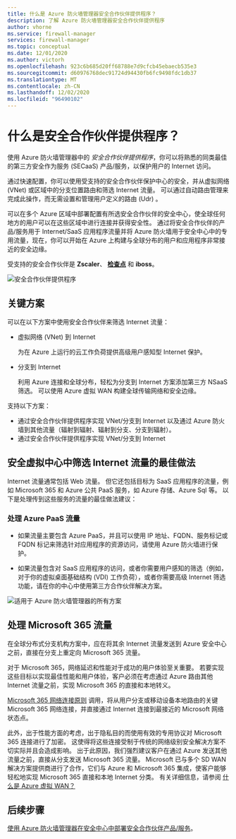 ```yaml
---
title: 什么是 Azure 防火墙管理器安全合作伙伴提供程序？
description: 了解 Azure 防火墙管理器安全合作伙伴提供程序
author: vhorne
ms.service: firewall-manager
services: firewall-manager
ms.topic: conceptual
ms.date: 12/01/2020
ms.author: victorh
ms.openlocfilehash: 923c6b685d20ff68788e7d9cfcb45ebaecb535e3
ms.sourcegitcommit: d60976768dec91724d94430fb6fc9498fdc1db37
ms.translationtype: MT
ms.contentlocale: zh-CN
ms.lasthandoff: 12/02/2020
ms.locfileid: "96490102"
---
```

# <a name="what-are-security-partner-providers"></a>什么是安全合作伙伴提供程序？

使用 Azure 防火墙管理器中的 *安全合作伙伴提供程序*，你可以将熟悉的同类最佳的第三方安全作为服务 (SECaaS) 产品/服务，以保护用户的 Internet 访问。

通过快速配置，你可以使用受支持的安全合作伙伴保护中心的安全，并从虚拟网络 (VNet) 或区域中的分支位置路由和筛选 Internet 流量。 可以通过自动路由管理来完成此操作，而无需设置和管理用户定义的路由 (Udr) 。

可以在多个 Azure 区域中部署配置有所选安全合作伙伴的安全中心，使全球任何地方的用户可以在这些区域中进行连接并获得安全性。 通过将安全合作伙伴的产品/服务用于 Internet/SaaS 应用程序流量并将 Azure 防火墙用于安全中心中的专用流量，现在，你可以开始在 Azure 上构建与全球分布的用户和应用程序非常接近的安全边缘。

受支持的安全合作伙伴是 **Zscaler**、 **[检查点](check-point-overview.md)** 和 **iboss**。

![安全合作伙伴提供程序](media/trusted-security-partners/trusted-security-partners.png)

## <a name="key-scenarios"></a>关键方案

可以在以下方案中使用安全合作伙伴来筛选 Internet 流量：

- 虚拟网络 (VNet) 到 Internet

   为在 Azure 上运行的云工作负荷提供高级用户感知型 Internet 保护。

- 分支到 Internet

   利用 Azure 连接和全球分布，轻松为分支到 Internet 方案添加第三方 NSaaS 筛选。 可以使用 Azure 虚拟 WAN 构建全球传输网络和安全边缘。

支持以下方案：
- 通过安全合作伙伴提供程序实现 VNet/分支到 Internet 以及通过 Azure 防火墙到其他流量（辐射到辐射、辐射到分支、分支到辐射）。
- 通过安全合作伙伴提供程序实现 VNet/分支到 Internet

## <a name="best-practices-for-internet-traffic-filtering-in-secured-virtual-hubs"></a>安全虚拟中心中筛选 Internet 流量的最佳做法

Internet 流量通常包括 Web 流量。 但它还包括目标为 SaaS 应用程序的流量，例如 Microsoft 365 和 Azure 公共 PaaS 服务，如 Azure 存储、Azure Sql 等。 以下是处理传到这些服务的流量的最佳做法建议：

### <a name="handling-azure-paas-traffic"></a>处理 Azure PaaS 流量
 
- 如果流量主要包含 Azure PaaS，并且可以使用 IP 地址、FQDN、服务标记或 FQDN 标记来筛选针对应用程序的资源访问，请使用 Azure 防火墙进行保护。

- 如果流量包含对 SaaS 应用程序的访问，或者你需要用户感知的筛选（例如，对于你的虚拟桌面基础结构 (VDI) 工作负荷），或者你需要高级 Internet 筛选功能，请在你的中心中使用第三方合作伙伴解决方案。

![适用于 Azure 防火墙管理器的所有方案](media/trusted-security-partners/all-scenarios.png)

## <a name="handling-microsoft-365-traffic"></a>处理 Microsoft 365 流量

在全球分布式分支机构方案中，应在将其余 Internet 流量发送到 Azure 安全中心之前，直接在分支上重定向 Microsoft 365 流量。

对于 Microsoft 365，网络延迟和性能对于成功的用户体验至关重要。 若要实现这些目标以实现最佳性能和用户体验，客户必须在考虑通过 Azure 路由其他 Internet 流量之前，实现 Microsoft 365 的直接和本地转义。

[Microsoft 365 网络连接原则](/microsoft-365/enterprise/microsoft-365-network-connectivity-principles) 调用，将从用户分支或移动设备本地路由的关键 Microsoft 365 网络连接，并直接通过 Internet 连接到最接近的 Microsoft 网络状态点。

此外，出于性能方面的考虑，出于隐私目的而使用有效的专用协议对 Microsoft 365 连接进行了加密。 这使得将这些连接受制于传统的网络级别安全解决方案不切实际并且会造成影响。 出于此原因，我们强烈建议客户在通过 Azure 发送其他流量之前，直接从分支发送 Microsoft 365 流量。 Microsoft 已与多个 SD WAN 解决方案提供商进行了合作，它们与 Azure 和 Microsoft 365 集成，使客户能够轻松地实现 Microsoft 365 直接和本地 Internet 分类。 有关详细信息，请参阅 [什么是 Azure 虚拟 WAN？](../virtual-wan/virtual-wan-about.md)

## <a name="next-steps"></a>后续步骤

[使用 Azure 防火墙管理器在安全中心中部署安全合作伙伴产品/服务](deploy-trusted-security-partner.md)。
